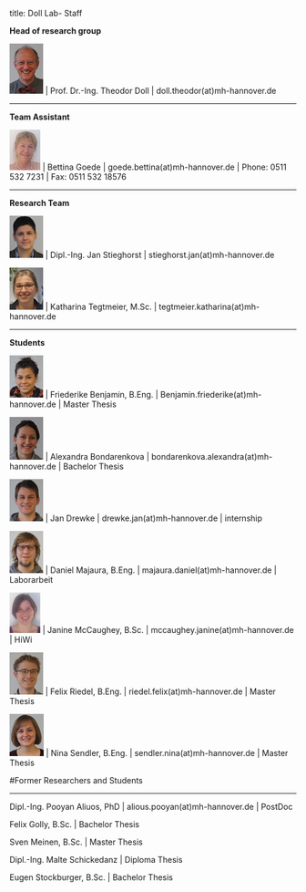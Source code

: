 title: Doll Lab- Staff 

**Head of research group**   														
							
![Image Theo Doll](Theo.png) |  Prof. Dr.-Ing. Theodor Doll |  doll.theodor(at)mh-hannover.de	
														
----------------------------------------------------------------------------------------
**Team Assistant**															
			
![Image Bettina Goede](Bettina.jpg) | Bettina Goede					|		goede.bettina(at)mh-hannover.de	|	Phone: 0511 532 7231	|	Fax: 0511 532 18576 

---------------------------
**Research Team**

![Image Jan Stieghorst ](Jan.png) | Dipl.-Ing. Jan Stieghorst					|		stieghorst.jan(at)mh-hannover.de

![Image Katharina Tegtmeier](Katharina.png) | Katharina Tegtmeier, M.Sc.			|		tegtmeier.katharina(at)mh-hannover.de

-----------------------------
**Students**

![Image Friederike Benjamin](Friederike.png) | Friederike Benjamin, B.Eng.				|		Benjamin.friederike(at)mh-hannover.de	| Master Thesis

![Image Alexandra Bondarenkova](alexandra.png) |	Alexandra Bondarenkova	|	bondarenkova.alexandra(at)mh-hannover.de	|	Bachelor Thesis

![Image Jan Drewke](JanD.png) | Jan Drewke	|	drewke.jan(at)mh-hannover.de	|	internship

![Image Daniel Majaura](Daniel.png) | Daniel Majaura, B.Eng.	|	majaura.daniel(at)mh-hannover.de	|	Laborarbeit

![Image Janine McCaughey](Janine.jpg) | Janine McCaughey, B.Sc.				|		mccaughey.janine(at)mh-hannover.de	|	HiWi

![Image Felix Riedel](FelixR.png) | Felix Riedel, B.Eng.	|	riedel.felix(at)mh-hannover.de	|	Master Thesis

![Image Nina Sendler](Nina.png) | Nina Sendler, B.Eng.	|	sendler.nina(at)mh-hannover.de	|	Master Thesis


#Former Researchers and Students

***

Dipl.-Ing. Pooyan Aliuos, PhD | alious.pooyan(at)mh-hannover.de	| PostDoc

Felix Golly, B.Sc.	| Bachelor Thesis

Sven Meinen, B.Sc.	|	Master Thesis

Dipl.-Ing. Malte Schickedanz		| Diploma Thesis

Eugen Stockburger, B.Sc.	|	Bachelor Thesis
